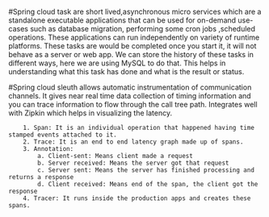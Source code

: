 #Spring cloud task are short lived,asynchronous micro services which are a standalone executable applications that can be used for on-demand use-cases such as database migration, performing some cron jobs ,scheduled operations. These applications can run independently on variety of runtime platforms. These tasks are would be completed once you start it, it will not behave as a server or web app. We can store the history of these tasks in different ways, here we are using MySQL to do that. This helps in understanding what this task has done and what is the result or status.

#Spring cloud sleuth allows automatic instrumentation of communication channels. It gives near real time data collection of timing information and you can trace information to flow through the call tree path. Integrates well with Zipkin which helps in visualizing the latency.
```
	1. Span: It is an individual operation that happened having time stamped events attached to it.
	2. Trace: It is an end to end latency graph made up of spans.
	3. Annotation: 
		a. Client-sent: Means client made a request
		b. Server received: Means the server got that request
		c. Server sent: Means the server has finished processing and returns a response
		d. Client received: Means end of the span, the client got the response
	4. Tracer: It runs inside the production apps and creates these spans.
		
